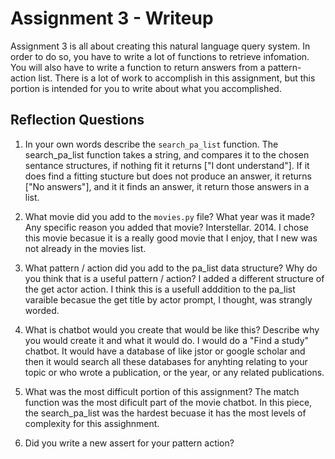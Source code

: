 # Assignment 3 - Writeup

Assignment 3 is all about creating this natural language query system.  In order to do so, you have to write a lot of functions to retrieve infomation.  You will also have to write a function to return answers from a pattern-action list.  There is a lot of work to accomplish in this assignment, but this portion is intended for you to write about what you accomplished.

## Reflection Questions
1. In your own words describe the `search_pa_list` function.
    The search_pa_list function takes a string, and compares it to the chosen sentance structures, if nothing fit it returns ["I dont understand"]. If it does find a fitting stucture but does not produce an answer, it returns ["No answers"], and it it finds an answer, it return those answers in a list. 

2. What movie did you add to the `movies.py` file?  What year was it made? Any specific reason you added that movie?
    Interstellar. 2014. I chose this movie becasue it is a really good movie that I enjoy, that I new was not already in the movies list.


3. What pattern / action did you add to the pa_list data structure?  Why do you think that is a useful pattern / action?
    I added a different structure of the get actor action. I think this is a usefull adddition to the pa_list varaible becasue the get title by actor prompt, I thought, was strangly worded.


4. What is chatbot would you create that would be like this?  Describe why you would create it and what it would do.
    I would do a "Find a study" chatbot. It would have a database of like jstor or google scholar and then it would search all these databases for anyhting relating to your topic or who wrote a publication, or the year, or any related publications. 


5. What was the most difficult portion of this assignment?
    The match function was the most dificult part of the movie chatbot. In this piece, the search_pa_list was the hardest becuase it has the most levels of complexity for this assighnment.


6. Did you write a new assert for your pattern action?



